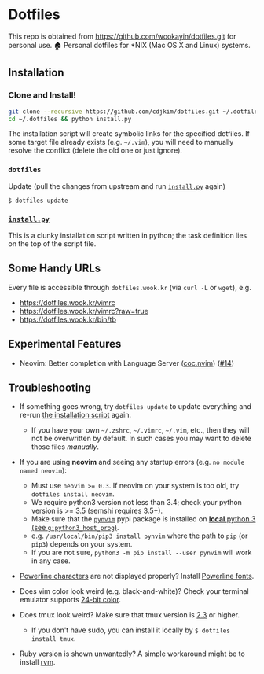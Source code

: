 Dotfiles
========
This repo is obtained from https://github.com/wookayin/dotfiles.git for personal use. 
🏠 Personal dotfiles for \*NIX (Mac OS X and Linux) systems.

Installation
------------

### Clone and Install!

```bash
git clone --recursive https://github.com/cdjkim/dotfiles.git ~/.dotfiles
cd ~/.dotfiles && python install.py
```
<!--
Note: The option `-j8` (`--jobs 8`) works with Git >= 2.8 (parallel submodule fetching).
For older versions of Git, try without `-j` option.
-->

The installation script will create symbolic links for the specified dotfiles.
If some target file already exists (e.g. `~/.vim`), you will need to manually resolve the conflict (delete the old one or just ignore).

### `dotfiles`

Update (pull the changes from upstream and run [`install.py`][install.py] again)

```
$ dotfiles update
```


### [`install.py`][install.py]

This is a clunky installation script written in python;
the task definition lies on the top of the script file.


Some Handy URLs
---------------

Every file is accessible through `dotfiles.wook.kr` (via `curl -L` or `wget`), e.g.

* https://dotfiles.wook.kr/vimrc
* https://dotfiles.wook.kr/vimrc?raw=true
* https://dotfiles.wook.kr/bin/tb


Experimental Features
--------------------

* Neovim: Better completion with Language Server ([coc.nvim]) ([#14])

[#14]: https://github.com/wookayin/dotfiles/issues/14
[coc.nvim]: https://github.com/neoclide/coc.nvim


Troubleshooting
---------------

* If something goes wrong, try `dotfiles update` to update everything and re-run [the installation script][install.py] again.
    * If you have your own `~/.zshrc`, `~/.vimrc`, `~/.vim`, etc., then they will not be overwritten by default.
      In such cases you may want to delete those files *manually*.

* If you are using **neovim** and seeing any startup errors (e.g. `no module named neovim`):
    * Must use `neovim >= 0.3`. If neovim on your system is too old, try `dotfiles install neovim`.
    * We require python3 version not less than 3.4; check your python version is >= 3.5 (semshi requires 3.5+).
    * Make sure that the [`pynvim`](https://pypi.python.org/pypi/pynvim/) pypi package is installed on [**local** python 3 (see `g:python3_host_prog`)](https://github.com/wookayin/dotfiles/blob/master/nvim/init.vim).
    * e.g. `/usr/local/bin/pip3 install pynvim` where the path to `pip` (or `pip3`) depends on your system.
    * If you are not sure, `python3 -m pip install --user pynvim` will work in any case.

* [Powerline characters](https://github.com/powerline/powerline#screenshots) are not displayed properly? Install [Powerline fonts](https://github.com/powerline/fonts).
* Does vim color look weird (e.g. black-and-white)? Check your terminal emulator supports [24-bit color](https://github.com/wookayin/dotfiles/pull/9).
* Does tmux look weird? Make sure that tmux version is [2.3](etc/ubuntu-setup.sh) or higher.
    * If you don't have sudo, you can install it locally by `$ dotfiles install tmux`.
* Ruby version is shown unwantedly? A simple workaround might be to install [rvm](https://rvm.io/).


[install.py]: https://github.com/wookayin/dotfiles/blob/master/install.py
